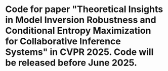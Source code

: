 # Code for paper "Theoretical Insights in Model Inversion Robustness and Conditional Entropy Maximization for Collaborative Inference Systems" in CVPR 2025. Code will be released before June 2025.
